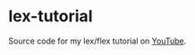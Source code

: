 lex-tutorial
============

Source code for my lex/flex tutorial on [YouTube](https://www.youtube.com/watch?v=54bo1qaHAfk).
